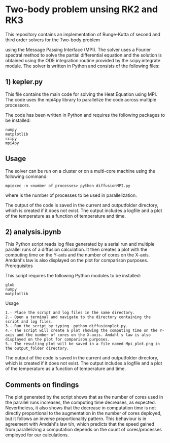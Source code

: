 # Two-body problem unsing RK2 and RK3

This repository contains an implementation of Runge-Kutta of second and third order solvers for the Two-body problem

using the Message Passing Interface (MPI). The solver uses a Fourier spectral method to solve the partial differential equation and the solution is obtained using the ODE integration routine provided by the scipy.integrate module.
The solver is written in Python and consists of the following files:

## 1) kepler.py

This file contains the main code for solving the Heat Equation using MPI. The code uses the mpi4py library to parallelize the code across multiple processors.

The code has been written in Python and requires the following packages to be installed:

    numpy
    matplotlib
    scipy
    mpi4py

## Usage

The solver can be run on a cluster or on a multi-core machine using the following command:

    mpiexec -n <number of processes> python diffusionMPI.py

where <number of processes> is the number of processes to be used in parallelization.

The output of the code is saved in the current and outputfolder directory, which is created if it does not exist. The output includes a logfile and a plot of the temperature as a function of temperature and time.

## 2) analysis.ipynb

This Python script reads log files generated by a serial run and multiple parallel runs of a diffusion calculation. It then creates a plot with the computing time on the Y-axis and the number of cores on the X-axis. Amdahl's law is also displayed on the plot for comparison purposes.
Prerequisites

This script requires the following Python modules to be installed:

    glob
    numpy
    matplotlib

Usage

    1.- Place the script and log files in the same directory.
    2.- Open a terminal and navigate to the directory containing the script and log files.
    3.- Run the script by typing  python diffusionplot.py.
    4.- The script will create a plot showing the computing time on the Y-axis and the number of cores on the X-axis. Amdahl's law is also displayed on the plot for comparison purposes.
    5.- The resulting plot will be saved in a file named Mpi_plot.png in the output_folder directory.

The output of the code is saved in the current and outputfolder directory, which is created if it does not exist. The output includes a logfile and a plot of the temperature as a function of temperature and time.

## Comments on findings

The plot generated by the script shows that as the number of cores used in the parallel runs increases, the computing time decreases, as expected. Nevertheless, it also shows that the decrease in computation time is not directly proportional to the augmentation in the number of cores deployed, but it follows an inverse proportionality pattern. This behaviour is in agreement with Amdahl's law t/n, which predicts that the speed gained from parallelizing a computation depends on the count of cores/processes employed for our calculations. 
